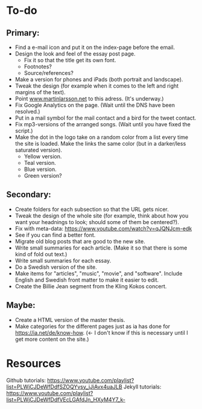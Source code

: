 # To-do

## Primary:
- Find a e-mail icon and put it on the index-page before the email.
- Design the look and feel of the essay post page.
	- Fix it so that the title get its own font.
	- Footnotes?
	- Source/references?
- Make a version for phones and iPads (both portrait and landscape).
- Tweak the design (for example when it comes to the left and right margins of the text).
- Point www.martinlarsson.net to this adress. (It's underway.)
- Fix Google Analytics on the page. (Wait until the DNS have been resolved.)
- Put in a mail symbol for the mail contact and a bird for the tweet contact.
- Fix mp3-versions of the arranged songs. (Wait until you have fixed the script.)
- Make the dot in the logo take on a random color from a list every time the site is loaded. Make the links the same color (but in a darker/less saturated version).
	- Yellow version.
	- Teal version.
	- Blue version.
	- Green version?


## Secondary:
- Create folders for each subsection so that the URL gets nicer.
- Tweak the design of the whole site (for example, think about how you want your headnings to look; should some of them be centered?).
- Fix with meta-data: https://www.youtube.com/watch?v=qJQNJcm-edk
- See if you can find a better font.
- Migrate old blog posts that are good to the new site.
- Write small summaries for each article. (Make it so that there is some kind of fold out text.)
- Write small summaries for each essay. 
- Do a Swedish version of the site.
- Make items for "articles", "music", "movie", and "software". Include English and Swedish front matter to make it easier to edit.
- Create the Billie Jean segment from the Kling Kokos concert.


## Maybe:
- Create a HTML version of the master thesis. 
- Make categories for the different pages just as ia has done for https://ia.net/de/know-how. (<- I don't know if this is necessary until I get more content on the site.)


# Resources

Github tutorials: https://www.youtube.com/playlist?list=PLWjCJDeWfDdfSZOQYvsy_jJiAvx4uaJLB
Jekyll tutorials: https://www.youtube.com/playlist?list=PLWjCJDeWfDdfVEcLGAfdJn_HXyM4Y7_k-